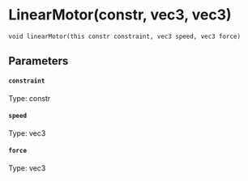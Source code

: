 # LinearMotor(constr, vec3, vec3)

```
void linearMotor(this constr constraint, vec3 speed, vec3 force)
```

## Parameters

#### `constraint`
Type: constr

#### `speed`
Type: vec3

#### `force`
Type: vec3

